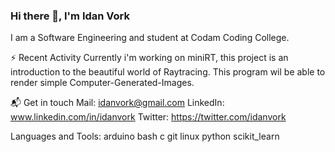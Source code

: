 ### Hi there 👋, I'm Idan Vork
I am a Software Engineering and student at Codam Coding College.


⚡ Recent Activity
Currently i'm working on miniRT, this project is an introduction to the beautiful world of Raytracing.
This program wil  be able to render simple Computer-Generated-Images.

📬 Get in touch
Mail: idanvork@gmail.com
LinkedIn: www.linkedin.com/in/idanvork
Twitter: https://twitter.com/idanvork


Languages and Tools:
arduino bash c git linux python scikit_learn
